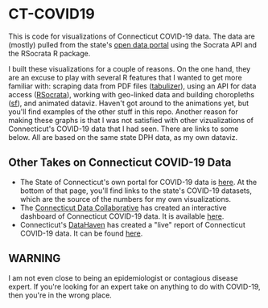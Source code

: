 # CT-COVID19

This is code for visualizations of Connecticut COVID-19 data. The data are (mostly) pulled from the state's [open data portal](https://data.ct.gov/stories/s/COVID-19-data/wa3g-tfvc/#data-library) using the Socrata API and the RSocrata R package.

I built these visualizations for a couple of reasons. On the one hand, they are an excuse to play with several R features that I wanted to get more familiar with: scraping data from PDF files ([tabulizer](https://docs.ropensci.org/tabulizer/)), using an API for data access ([RSocrata](https://github.com/Chicago/RSocrata)), working with geo-linked data and building choropleths ([sf](https://r-spatial.github.io/sf/)), and animated dataviz. Haven't got around to the animations yet, but you'll find examples of the other stuff in this repo. Another reason for making these graphs is that I was not satisfied with other vizualizations of Connecticut's COVID-19 data that I had seen. There are links to some below. All are based on the same state DPH data, as my own dataviz.

## Other Takes on Connecticut COVID-19 Data
* The State of Connecticut's own portal for COVID-19 data is [here](https://data.ct.gov/stories/s/COVID-19-data/wa3g-tfvc). At the bottom of that page, you'll find links to the state's COVID-19 datasets, which are the source of the numbers for my own visualizations. 
* The [Connecticut Data Collaborative](https://www.ctdata.org) has created an interactive dashboard of Connecticut COVID-19 data. It is available [here](https://www.ctdata.org/covid19). 
* Connecticut's [DataHaven](https://www.ctdatahaven.org) has created a "live" report of Connecticut COVID-19 data. It can be found [here](https://www.ctdatahaven.org/reports/covid-19-connecticut-data-analysis).

## WARNING 

I am not even close to being an epidemiologist or contagious disease expert. If you're looking for an expert take on anything to do with COVID-19, then you're in the wrong place.


